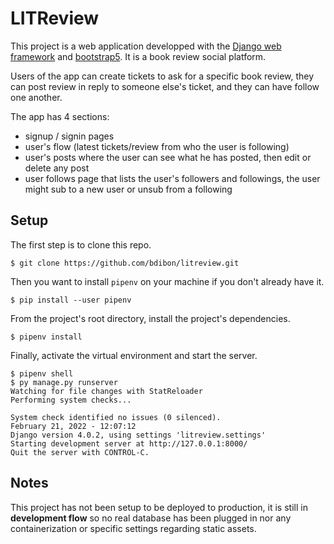 # LITReview

This project is a web application developped with the [Django web framework](https://www.djangoproject.com/) and [bootstrap5](https://getbootstrap.com/). It is a book review social platform.

Users of the app can create tickets to ask for a specific book review, they can post review in reply to someone else's ticket, and they can have follow one another.

The app has 4 sections:

  * signup / signin pages
  * user's flow (latest tickets/review from who the user is following)
  * user's posts where the user can see what he has posted, then edit or delete any post
  * user follows page that lists the user's followers and followings, the user might sub to a new user or unsub from a following
 
## Setup
  
The first step is to clone this repo.

```
$ git clone https://github.com/bdibon/litreview.git
```

Then you want to install `pipenv` on your machine if you don't already have it.

```
$ pip install --user pipenv
```

From the project's root directory, install the project's dependencies.

```
$ pipenv install
```

Finally, activate the virtual environment and start the server.

```
$ pipenv shell
$ py manage.py runserver
Watching for file changes with StatReloader
Performing system checks...

System check identified no issues (0 silenced).
February 21, 2022 - 12:07:12
Django version 4.0.2, using settings 'litreview.settings'
Starting development server at http://127.0.0.1:8000/
Quit the server with CONTROL-C.
```

## Notes

This project has not been setup to be deployed to production, it is still in **development flow** so no real database has been plugged in nor any containerization or specific settings regarding static assets.
